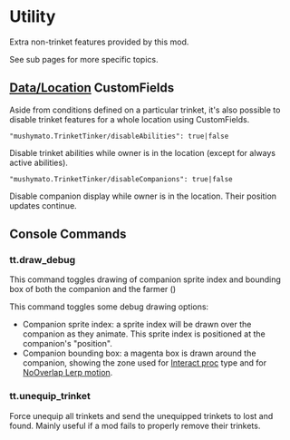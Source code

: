 # Utility

Extra non-trinket features provided by this mod.

See sub pages for more specific topics.

## [Data/Location](https://stardewvalleywiki.com/Modding:Location_data) CustomFields

Aside from conditions defined on a particular trinket, it's also possible to disable trinket features for a whole location using CustomFields.

```
"mushymato.TrinketTinker/disableAbilities": true|false
```
Disable trinket abilities while owner is in the location (except for always active abilities).

```
"mushymato.TrinketTinker/disableCompanions": true|false
```
Disable companion display while owner is in the location. Their position updates continue.

## Console Commands

### tt.draw_debug

This command toggles drawing of companion sprite index and bounding box of both the companion and the farmer ()

This command toggles some debug drawing options:
- Companion sprite index: a sprite index will be drawn over the companion as they animate. This sprite index is positioned at the companion's "position".
- Companion bounding box: a magenta box is drawn around the companion, showing the zone used for [Interact proc](004-Ability.md) type and for [NoOverlap Lerp motion](003.z.000-Lerp.md).

### tt.unequip_trinket

Force unequip all trinkets and send the unequipped trinkets to lost and found. Mainly useful if a mod fails to properly remove their trinkets.
